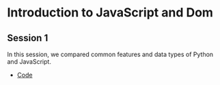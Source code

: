 # Introduction to JavaScript and Dom

## Session 1

In this session, we compared common features and data types of Python and JavaScript.  

- [Code](./index.js)

